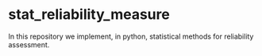 # stat_reliability_measure
In this repository we implement, in python, statistical methods for reliability assessment.
